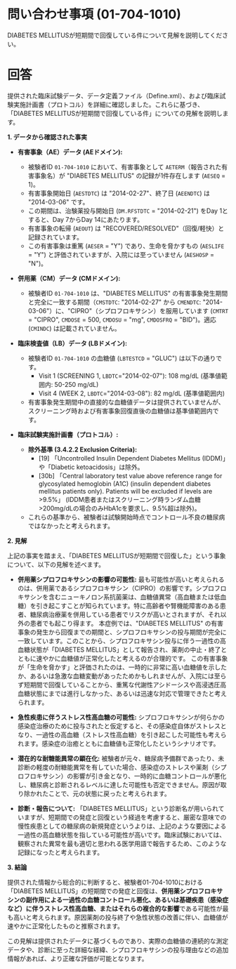 # 問い合わせ事項 (01-704-1010)
DIABETES MELLITUSが短期間で回復している件について見解を説明してください。

# 回答
提供された臨床試験データ、データ定義ファイル（Define.xml）、および臨床試験実施計画書（プロトコル）を詳細に確認しました。これらに基づき、「DIABETES MELLITUSが短期間で回復している件」についての見解を説明します。

**1. データから確認された事実**

*   **有害事象（AE）データ (AEドメイン):**
    *   被験者ID `01-704-1010` において、有害事象として `AETERM`（報告された有害事象名）が "DIABETES MELLITUS" の記録が1件存在します (`AESEQ` = 1)。
    *   有害事象開始日 (`AESTDTC`) は "2014-02-27"、終了日 (`AEENDTC`) は "2014-03-06" です。
    *   この期間は、治験薬投与開始日 (`DM.RFSTDTC` = "2014-02-21") をDay 1とすると、Day 7からDay 14にあたります。
    *   有害事象の転帰 (`AEOUT`) は "RECOVERED/RESOLVED"（回復/軽快）と記録されています。
    *   この有害事象は重篤 (`AESER` = "Y") であり、生命を脅かすもの (`AESLIFE` = "Y") と評価されていますが、入院には至っていません (`AESHOSP` = "N")。

*   **併用薬（CM）データ (CMドメイン):**
    *   被験者ID `01-704-1010` は、"DIABETES MELLITUS" の有害事象発生期間と完全に一致する期間（`CMSTDTC`: "2014-02-27" から `CMENDTC`: "2014-03-06"）に、"CIPRO"（シプロフロキサシン）を服用しています (`CMTRT` = "CIPRO", `CMDOSE` = 500, `CMDOSU` = "mg", `CMDOSFRQ` = "BID")。適応 (`CMINDC`) は記載されていません。

*   **臨床検査値（LB）データ (LBドメイン):**
    *   被験者ID `01-704-1010` の血糖値 (`LBTESTCD` = "GLUC") は以下の通りです。
        *   Visit 1 (SCREENING 1, `LBDTC`="2014-02-07"): 108 mg/dL (基準値範囲内: 50-250 mg/dL)
        *   Visit 4 (WEEK 2, `LBDTC`="2014-03-08"): 82 mg/dL (基準値範囲内)
    *   有害事象発生期間中の直接的な血糖値データは提供されていませんが、スクリーニング時および有害事象回復直後の血糖値は基準値範囲内です。

*   **臨床試験実施計画書（プロトコル）:**
    *   **除外基準 (3.4.2.2 Exclusion Criteria):**
        *   [19] 「Uncontrolled Insulin Dependent Diabetes Mellitus (IDDM)」や「Diabetic ketoacidosis」は除外。
        *   [30b] 「Central laboratory test value above reference range for glycosylated hemoglobin (A1C) (insulin dependent diabetes mellitus patients only). Patients will be excluded if levels are >9.5%」 (IDDM患者またはスクリーニング時ランダム血糖>200mg/dLの場合のみHbA1cを要求し、9.5%超は除外)。
    *   これらの基準から、被験者は試験開始時点でコントロール不良の糖尿病ではなかったと考えられます。

**2. 見解**

上記の事実を踏まえ、「DIABETES MELLITUSが短期間で回復した」という事象について、以下の見解を述べます。

*   **併用薬シプロフロキサシンの影響の可能性:**
    最も可能性が高いと考えられるのは、併用薬であるシプロフロキサシン（CIPRO）の影響です。シプロフロキサシンを含むニューキノロン系抗菌薬は、血糖値異常（高血糖または低血糖）を引き起こすことが知られています。特に高齢者や腎機能障害のある患者、糖尿病治療薬を併用している患者でリスクが高いとされますが、それ以外の患者でも起こり得ます。
    本症例では、"DIABETES MELLITUS" の有害事象の発生から回復までの期間と、シプロフロキサシンの投与期間が完全に一致しています。このことから、シプロフロキサシン投与に伴う一過性の高血糖状態が「DIABETES MELLITUS」として報告され、薬剤の中止・終了とともに速やかに血糖値が正常化したと考えるのが合理的です。
    この有害事象が「生命を脅かす」と評価されたのは、一時的に非常に高い血糖値を示したか、あるいは急激な血糖変動があったためかもしれませんが、入院には至らず短期間で回復していることから、重篤な代謝性アシドーシスや高浸透圧高血糖状態にまでは進行しなかった、あるいは迅速な対応で管理できたと考えられます。

*   **急性疾患に伴うストレス性高血糖の可能性:**
    シプロフロキサシンが何らかの感染症治療のために投与されたと仮定すると、その感染症自体がストレスとなり、一過性の高血糖（ストレス性高血糖）を引き起こした可能性も考えられます。感染症の治癒とともに血糖値も正常化したというシナリオです。

*   **潜在的な耐糖能異常の顕在化:**
    被験者が元々、糖尿病予備群であったり、未診断の軽度の耐糖能異常を有していた場合、感染症のストレスや薬剤（シプロフロキサシン）の影響が引き金となり、一時的に血糖コントロールが悪化し、糖尿病と診断されるレベルに達した可能性も否定できません。原因が取り除かれたことで、元の状態に戻ったと考えられます。

*   **診断・報告について:**
    「DIABETES MELLITUS」という診断名が用いられていますが、短期間での発症と回復という経過を考慮すると、厳密な意味での慢性疾患としての糖尿病の新規発症というよりは、上記のような要因による一過性の高血糖状態を指している可能性が高いです。臨床試験においては、観察された異常を最も適切と思われる医学用語で報告するため、このような記録になったと考えられます。

**3. 結論**

提供された情報から総合的に判断すると、被験者01-704-1010における「DIABETES MELLITUS」の短期間での発症と回復は、**併用薬シプロフロキサシンの副作用による一過性の血糖コントロール悪化、あるいは基礎疾患（感染症など）に伴うストレス性高血糖、またはそれらの複合的な影響**である可能性が最も高いと考えられます。原因薬剤の投与終了や急性状態の改善に伴い、血糖値が速やかに正常化したものと推察されます。

この見解は提供されたデータに基づくものであり、実際の血糖値の連続的な測定データや、診断に至った詳細な経緯、シプロフロキサシンの投与理由などの追加情報があれば、より正確な評価が可能となります。